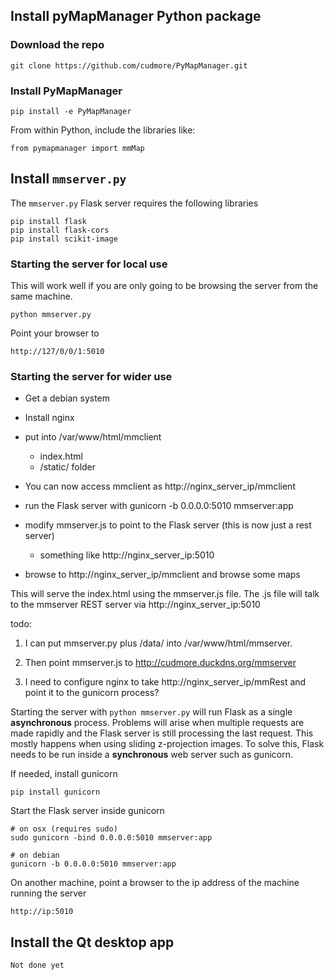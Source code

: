 
## Install pyMapManager Python package

### Download the repo

	git clone https://github.com/cudmore/PyMapManager.git
	
### Install PyMapManager

	pip install -e PyMapManager
	
From within Python, include the libraries like:

	from pymapmanager import mmMap
	
## Install `mmserver.py`

The `mmserver.py` Flask server requires the following libraries

	pip install flask
	pip install flask-cors
	pip install scikit-image

### Starting the server for local use

This will work well if you are only going to be browsing the server from the same machine.

	python mmserver.py

Point your browser to

	http://127/0/0/1:5010

### Starting the server for wider use

 - Get a debian system
 - Install nginx
 - put into /var/www/html/mmclient
   - index.html
   - /static/ folder
 - You can now access mmclient as http://nginx_server_ip/mmclient
 - run the Flask server with
   gunicorn -b 0.0.0.0:5010 mmserver:app
   
 - modify mmserver.js to point to the Flask server (this is now just a rest server)
   - something like http://nginx_server_ip:5010
   
 - browse to http://nginx_server_ip/mmclient and browse some maps
 
This will serve the index.html using the mmserver.js file. The .js file will talk to the mmserver REST server via http://nginx_server_ip:5010

todo:

1) I can put mmserver.py plus /data/ into /var/www/html/mmserver.

2) Then point mmserver.js to http://cudmore.duckdns.org/mmserver

3) I need to configure nginx to take http://nginx_server_ip/mmRest and point it to the gunicorn process?

Starting the server with `python mmserver.py` will run Flask as a single **asynchronous** process. Problems will arise when multiple requests are made rapidly and the Flask server is still processing the last request. This mostly happens when using sliding z-projection images. To solve this, Flask needs to be run inside a **synchronous** web server such as gunicorn.

If needed, install gunicorn

	pip install gunicorn

Start the Flask server inside gunicorn

	# on osx (requires sudo)
	sudo gunicorn -bind 0.0.0.0:5010 mmserver:app

	# on debian
	gunicorn -b 0.0.0.0:5010 mmserver:app
		
On another machine, point a browser to the ip address of the machine running the server

	http://ip:5010
	
## Install the Qt desktop app

	Not done yet	
	